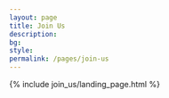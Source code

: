 ```yaml
---
layout: page
title: Join Us
description:
bg:
style:
permalink: /pages/join-us
---
```


{% include join_us/landing_page.html %}
